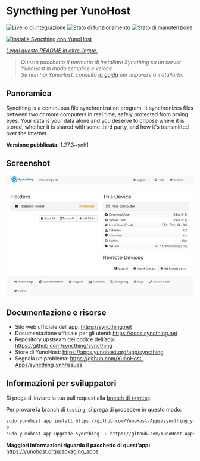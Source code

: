 <!--
N.B.: Questo README è stato automaticamente generato da <https://github.com/YunoHost/apps/tree/master/tools/readme_generator>
NON DEVE essere modificato manualmente.
-->

# Syncthing per YunoHost

[![Livello di integrazione](https://dash.yunohost.org/integration/syncthing.svg)](https://dash.yunohost.org/appci/app/syncthing) ![Stato di funzionamento](https://ci-apps.yunohost.org/ci/badges/syncthing.status.svg) ![Stato di manutenzione](https://ci-apps.yunohost.org/ci/badges/syncthing.maintain.svg)

[![Installa Syncthing con YunoHost](https://install-app.yunohost.org/install-with-yunohost.svg)](https://install-app.yunohost.org/?app=syncthing)

*[Leggi questo README in altre lingue.](./ALL_README.md)*

> *Questo pacchetto ti permette di installare Syncthing su un server YunoHost in modo semplice e veloce.*  
> *Se non hai YunoHost, consulta [la guida](https://yunohost.org/install) per imparare a installarlo.*

## Panoramica

Syncthing is a continuous file synchronization program. It synchronizes files between two or more computers in real time, safely protected from prying eyes. Your data is your data alone and you deserve to choose where it is stored, whether it is shared with some third party, and how it's transmitted over the internet.


**Versione pubblicata:** 1.27.3~ynh1

## Screenshot

![Screenshot di Syncthing](./doc/screenshots/screenshot1.png)

## Documentazione e risorse

- Sito web ufficiale dell’app: <https://syncthing.net>
- Documentazione ufficiale per gli utenti: <https://docs.syncthing.net>
- Repository upstream del codice dell’app: <https://github.com/syncthing/syncthing>
- Store di YunoHost: <https://apps.yunohost.org/app/syncthing>
- Segnala un problema: <https://github.com/YunoHost-Apps/syncthing_ynh/issues>

## Informazioni per sviluppatori

Si prega di inviare la tua pull request alla [branch di `testing`](https://github.com/YunoHost-Apps/syncthing_ynh/tree/testing).

Per provare la branch di `testing`, si prega di procedere in questo modo:

```bash
sudo yunohost app install https://github.com/YunoHost-Apps/syncthing_ynh/tree/testing --debug
o
sudo yunohost app upgrade syncthing -u https://github.com/YunoHost-Apps/syncthing_ynh/tree/testing --debug
```

**Maggiori informazioni riguardo il pacchetto di quest’app:** <https://yunohost.org/packaging_apps>
